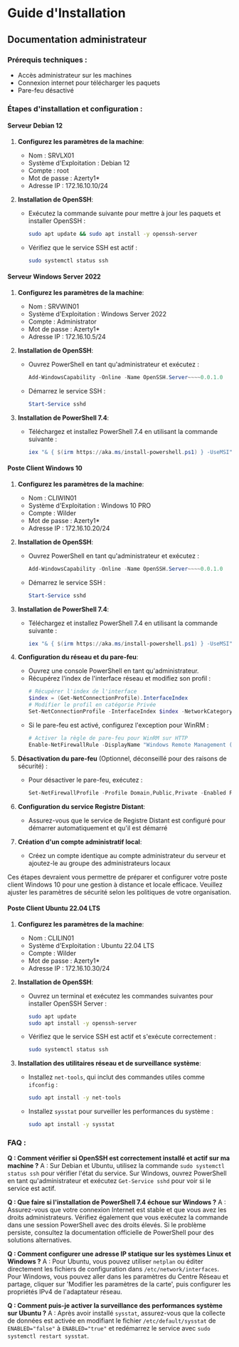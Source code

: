 # Guide d'Installation

## Documentation administrateur

### Prérequis techniques :
 - Accès administrateur sur les machines
 - Connexion internet pour télécharger les paquets
 - Pare-feu désactivé

### Étapes d'installation et configuration :

#### Serveur Debian 12

1. **Configurez les paramètres de la machine**:
   - Nom : SRVLX01
   - Système d'Exploitation : Debian 12
   - Compte : root
   - Mot de passe : Azerty1*
   - Adresse IP : 172.16.10.10/24

2. **Installation de OpenSSH**:
   - Exécutez la commande suivante pour mettre à jour les paquets et installer OpenSSH :
     ```bash
     sudo apt update && sudo apt install -y openssh-server
     ```
   - Vérifiez que le service SSH est actif :
     ```bash
     sudo systemctl status ssh
     ```

#### Serveur Windows Server 2022 

1. **Configurez les paramètres de la machine**:
   - Nom : SRVWIN01
   - Système d'Exploitation : Windows Server 2022
   - Compte : Administrator
   - Mot de passe : Azerty1*
   - Adresse IP : 172.16.10.5/24

2. **Installation de OpenSSH**:
   - Ouvrez PowerShell en tant qu'administrateur et exécutez :
     ```powershell
     Add-WindowsCapability -Online -Name OpenSSH.Server~~~~0.0.1.0
     ```
   - Démarrez le service SSH :
     ```powershell
     Start-Service sshd
     ```

3. **Installation de PowerShell 7.4**:
   - Téléchargez et installez PowerShell 7.4 en utilisant la commande suivante :
     ```powershell
     iex "& { $(irm https://aka.ms/install-powershell.ps1) } -UseMSI"
     ```
#### Poste Client Windows 10

1. **Configurez les paramètres de la machine**:
   - Nom : CLIWIN01
   - Système d'Exploitation : Windows 10 PRO
   - Compte : Wilder
   - Mot de passe : Azerty1*
   - Adresse IP : 172.16.10.20/24

2. **Installation de OpenSSH**:
   - Ouvrez PowerShell en tant qu'administrateur et exécutez :
     ```powershell
     Add-WindowsCapability -Online -Name OpenSSH.Server~~~~0.0.1.0
     ```
   - Démarrez le service SSH :
     ```powershell
     Start-Service sshd
     ```

3. **Installation de PowerShell 7.4**:
   - Téléchargez et installez PowerShell 7.4 en utilisant la commande suivante :
     ```powershell
     iex "& { $(irm https://aka.ms/install-powershell.ps1) } -UseMSI"
     ```

4. **Configuration du réseau et du pare-feu**:
   - Ouvrez une console PowerShell en tant qu'administrateur.
   - Récupérez l'index de l'interface réseau et modifiez son profil :
     ```powershell
     # Récupérer l'index de l'interface
     $index = (Get-NetConnectionProfile).InterfaceIndex
     # Modifier le profil en catégorie Privée
     Set-NetConnectionProfile -InterfaceIndex $index -NetworkCategory Private
     ```
   - Si le pare-feu est activé, configurez l'exception pour WinRM :
     ```powershell
     # Activer la règle de pare-feu pour WinRM sur HTTP
     Enable-NetFirewallRule -DisplayName "Windows Remote Management (HTTP-In)"
     ```

5. **Désactivation du pare-feu** (Optionnel, déconseillé pour des raisons de sécurité) :
   - Pour désactiver le pare-feu, exécutez :
     ```powershell
     Set-NetFirewallProfile -Profile Domain,Public,Private -Enabled False
     ```

6. **Configuration du service Registre Distant**:
   - Assurez-vous que le service de Registre Distant est configuré pour démarrer automatiquement et qu'il est démarré 

7. **Création d'un compte administratif local**:
   - Créez un compte identique au compte administrateur du serveur et ajoutez-le au groupe des administrateurs locaux 

Ces étapes devraient vous permettre de préparer et configurer votre poste client Windows 10 pour une gestion à distance et locale efficace. Veuillez ajuster les paramètres de sécurité selon les politiques de votre organisation.

#### Poste Client Ubuntu 22.04 LTS

1. **Configurez les paramètres de la machine**:
   - Nom : CLILIN01
   - Système d'Exploitation : Ubuntu 22.04 LTS
   - Compte : Wilder
   - Mot de passe : Azerty1*
   - Adresse IP : 172.16.10.30/24

2. **Installation de OpenSSH**:
   - Ouvrez un terminal et exécutez les commandes suivantes pour installer OpenSSH Server :
     ```bash
     sudo apt update
     sudo apt install -y openssh-server
     ```
   - Vérifiez que le service SSH est actif et s'exécute correctement :
     ```bash
     sudo systemctl status ssh
     ```

3. **Installation des utilitaires réseau et de surveillance système**:
   - Installez `net-tools`, qui inclut des commandes utiles comme `ifconfig` :
     ```bash
     sudo apt install -y net-tools
     ```
   - Installez `sysstat` pour surveiller les performances du système :
     ```bash
     sudo apt install -y sysstat
     ```

### FAQ :

**Q : Comment vérifier si OpenSSH est correctement installé et actif sur ma machine ?**
A : Sur Debian et Ubuntu, utilisez la commande `sudo systemctl status ssh` pour vérifier l'état du service. Sur Windows, ouvrez PowerShell en tant qu'administrateur et exécutez `Get-Service sshd` pour voir si le service est actif.

**Q : Que faire si l'installation de PowerShell 7.4 échoue sur Windows ?**
A : Assurez-vous que votre connexion Internet est stable et que vous avez les droits administrateurs. Vérifiez également que vous exécutez la commande dans une session PowerShell avec des droits élevés. Si le problème persiste, consultez la documentation officielle de PowerShell pour des solutions alternatives.

**Q : Comment configurer une adresse IP statique sur les systèmes Linux et Windows ?**
A : Pour Ubuntu, vous pouvez utiliser `netplan` ou éditer directement les fichiers de configuration dans `/etc/network/interfaces`. Pour Windows, vous pouvez aller dans les paramètres du Centre Réseau et partage, cliquer sur 'Modifier les paramètres de la carte', puis configurer les propriétés IPv4 de l'adaptateur réseau.

**Q : Comment puis-je activer la surveillance des performances système sur Ubuntu ?**
A : Après avoir installé `sysstat`, assurez-vous que la collecte de données est activée en modifiant le fichier `/etc/default/sysstat` de `ENABLED="false"` à `ENABLED="true"` et redémarrez le service avec `sudo systemctl restart sysstat`.



